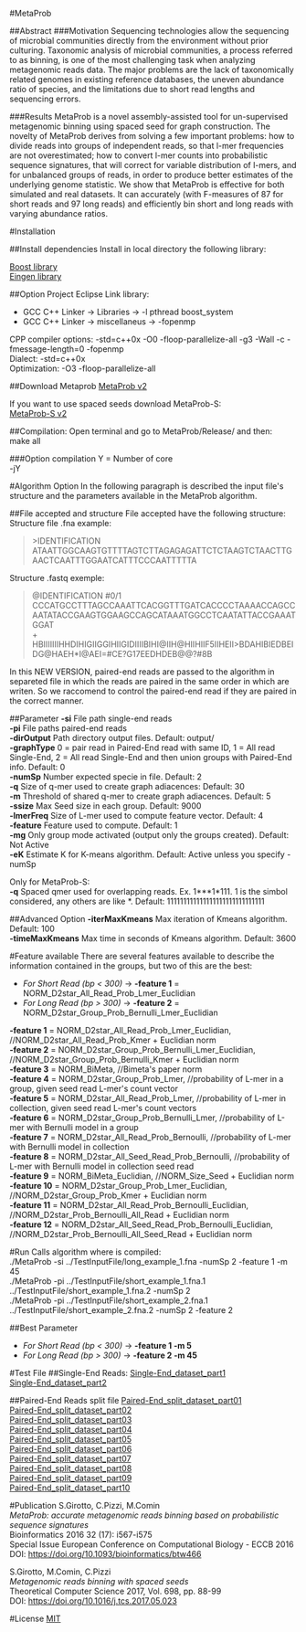 #MetaProb

##Abstract
###Motivation
Sequencing technologies allow the sequencing of microbial communities
directly from the environment without prior culturing. Taxonomic analysis of microbial communities,
a process referred to as binning, is one of the most challenging task when analyzing metagenomic
reads data. The major problems are the lack of taxonomically related genomes in existing reference
databases, the uneven abundance ratio of species, and the limitations due to short read lengths and
sequencing errors.

###Results
MetaProb is a novel assembly-assisted tool for un-supervised metagenomic binning using spaced seed for graph construction. 
The novelty of MetaProb derives from solving a few important problems: how to divide reads into groups
of independent reads, so that l-mer frequencies are not overestimated; how to convert l-mer counts
into probabilistic sequence signatures, that will correct for variable distribution of l-mers, and for
unbalanced groups of reads, in order to produce better estimates of the underlying genome statistic.
We show that MetaProb is effective for both simulated and real datasets. It can accurately (with
F-measures of 87 for short reads and 97 long reads) and efficiently bin short and long reads with
varying abundance ratios.

#Installation

##Install dependencies
Install in local directory the following library:  
  
[Boost library](http://www.boost.org/users/download/)  
[Eingen library](http://eigen.tuxfamily.org/index.php?title=Main_Page)  

##Option Project Eclipse
Link library:  
+ GCC C++ Linker -> Libraries -> -l pthread boost_system  
+ GCC C++ Linker -> miscellaneus -> -fopenmp  
  
CPP compiler options: -std=c++0x -O0 -floop-parallelize-all -g3 -Wall -c -fmessage-length=0 -fopenmp  
Dialect: -std=c++0x  
Optimization: -O3 -floop-parallelize-all  

##Download Metaprob
[MetaProb v2](https://bitbucket.org/samu661/metaprob/downloads/MetaProb_v2.tar.gz)  

If you want to use spaced seeds download MetaProb-S:  
[MetaProb-S v2](https://bitbucket.org/samu661/metaprob/downloads/MetaProbS_v2.tar.gz)  

##Compilation:
Open terminal and go to MetaProb/Release/ and then:  
make all  

###Option compilation
Y = Number of core  
-jY

#Algorithm Option
In the following paragraph is described the input file's structure and the parameters available in the MetaProb algorithm.  

##File accepted and structure
File accepted have the following structure:  
Structure file .fna example:  
> \>IDENTIFICATION  
> ATAATTGGCAAGTGTTTTAGTCTTAGAGAGATTCTCTAAGTCTAACTTGAACTCAATTTGGAATCATTTCCCAATTTTTA

Structure .fastq exemple:  
> @IDENTIFICATION #0/1  
> CCCATGCCTTTAGCCAAATTCACGGTTTGATCACCCCTAAAACCAGCCAATATACCGAAGTGGAAGCCAGCATAAATGGCCTCAATATTACCGAAATGGAT  
> +  
> HBIIIIIIIHHDIHIGIIGGIHIIGIDIIIIBIHI@IIH@HIIHIIF5IIHEII>BDAHIBIEDBEIDG@HAEH*I@AEI=#CE?G17EEDHDEB@@?#8B  
  
In this NEW VERSION, paired-end reads are passed to the algorithm in separeted file in which the reads are paired 
in the same order in which are writen. So we raccomend to control the paired-end read if they are paired in the
correct manner.

##Parameter
**-si** File path single-end reads  
**-pi** File paths paired-end reads   
**-dirOutput** Path directory output files. Default: output/  
**-graphType** 0 = pair read in Paired-End read with same ID, 1 = All read Single-End, 2 = All read Single-End and then union groups with Paired-End info. Default: 0  
**-numSp** Number expected specie in file. Default: 2  
**-q** Size of q-mer used to create graph adiacences: Default: 30  
**-m** Threshold of shared q-mer to create graph adiacences. Default: 5  
**-ssize** Max Seed size in each group. Default: 9000  
**-lmerFreq** Size of L-mer used to compute feature vector. Default: 4  
**-feature** Feature used to compute. Default: 1  
**-mg** Only group mode activated (output only the groups created). Default: Not Active  
**-eK** Estimate K for K-means algorithm. Default: Active unless you specify -numSp  
  
Only for MetaProb-S:  
**-q** Spaced qmer used for overlapping reads. Ex. 1\*\*\*1\*111. 1 is the simbol considered, any others are like *. Default: 111111111111111111111111111111  

##Advanced Option
**-iterMaxKmeans** Max iteration of Kmeans algorithm. Default: 100  
**-timeMaxKmeans** Max time in seconds of Kmeans algorithm. Default: 3600  

#Feature available
There are several features available to describe the information contained in the groups, but two of this are the best:    
+ *For Short Read (bp < 300)*	-> **-feature 1** = NORM_D2star_All_Read_Prob_Lmer_Euclidian  
+ *For Long Read (bp > 300)*	-> **-feature 2** = NORM_D2star_Group_Prob_Bernulli_Lmer_Euclidian  
  
**-feature 1** = NORM_D2star_All_Read_Prob_Lmer_Euclidian, //NORM_D2star_All_Read_Prob_Kmer + Euclidian norm  
**-feature 2** = NORM_D2star_Group_Prob_Bernulli_Lmer_Euclidian, //NORM_D2star_Group_Prob_Bernulli_Kmer + Euclidian norm  
**-feature 3** = NORM_BiMeta, //Bimeta's paper norm  
**-feature 4** = NORM_D2star_Group_Prob_Lmer, //probability of L-mer in a group, given seed read L-mer's count vector  
**-feature 5** = NORM_D2star_All_Read_Prob_Lmer, //probability of L-mer in collection, given seed read L-mer's count vectors  
**-feature 6** = NORM_D2star_Group_Prob_Bernulli_Lmer, //probability of L-mer with Bernulli model in a group  
**-feature 7** = NORM_D2star_All_Read_Prob_Bernoulli, //probability of L-mer with Bernulli model in collection  
**-feature 8** = NORM_D2star_All_Seed_Read_Prob_Bernoulli, //probability of L-mer with Bernulli model in collection seed read  
**-feature 9** = NORM_BiMeta_Euclidian, //NORM_Size_Seed + Euclidian norm  
**-feature 10** = NORM_D2star_Group_Prob_Lmer_Euclidian, //NORM_D2star_Group_Prob_Kmer + Euclidian norm  
**-feature 11** = NORM_D2star_All_Read_Prob_Bernoulli_Euclidian, //NORM_D2star_Prob_Bernoulli_All_Read + Euclidian norm  
**-feature 12** = NORM_D2star_All_Seed_Read_Prob_Bernoulli_Euclidian, //NORM_D2star_Prob_Bernoulli_All_Seed_Read + Euclidian norm  

#Run
Calls algorithm where is compiled:  
./MetaProb -si ../TestInputFile/long_example_1.fna -numSp 2 -feature 1 -m 45  
./MetaProb -pi ../TestInputFile/short_example_1.fna.1 ../TestInputFile/short_example_1.fna.2 -numSp 2  
./MetaProb -pi ../TestInputFile/short_example_2.fna.1 ../TestInputFile/short_example_2.fna.2 -numSp 2 -feature 2  

##Best Parameter
+ *For Short Read (bp < 300)*	-> **-feature 1 -m 5**  
+ *For Long Read (bp > 300)*	-> **-feature 2 -m 45**  
  
#Test File
##Single-End Reads:
[Single-End_dataset_part1](https://bitbucket.org/samu661/metaprob/downloads/single_end_dataset.part1.rar)  
[Single-End_dataset_part2](https://bitbucket.org/samu661/metaprob/downloads/single_end_dataset.part2.rar)  

##Paired-End Reads split file
[Paired-End_split_dataset_part01](https://bitbucket.org/samu661/metaprob/downloads/paired_end_dataset_splitted.part01.rar)  
[Paired-End_split_dataset_part02](https://bitbucket.org/samu661/metaprob/downloads/paired_end_dataset_splitted.part02.rar)  
[Paired-End_split_dataset_part03](https://bitbucket.org/samu661/metaprob/downloads/paired_end_dataset_splitted.part03.rar)  
[Paired-End_split_dataset_part04](https://bitbucket.org/samu661/metaprob/downloads/paired_end_dataset_splitted.part04.rar)  
[Paired-End_split_dataset_part05](https://bitbucket.org/samu661/metaprob/downloads/paired_end_dataset_splitted.part05.rar)  
[Paired-End_split_dataset_part06](https://bitbucket.org/samu661/metaprob/downloads/paired_end_dataset_splitted.part06.rar)  
[Paired-End_split_dataset_part07](https://bitbucket.org/samu661/metaprob/downloads/paired_end_dataset_splitted.part07.rar)  
[Paired-End_split_dataset_part08](https://bitbucket.org/samu661/metaprob/downloads/paired_end_dataset_splitted.part08.rar)  
[Paired-End_split_dataset_part09](https://bitbucket.org/samu661/metaprob/downloads/paired_end_dataset_splitted.part09.rar)  
[Paired-End_split_dataset_part10](https://bitbucket.org/samu661/metaprob/downloads/paired_end_dataset_splitted.part10.rar)  

#Publication
S.Girotto, C.Pizzi, M.Comin  
*MetaProb: accurate metagenomic reads binning based on probabilistic sequence signatures*  
Bioinformatics 2016 32 (17): i567-i575  
Special Issue European Conference on Computational Biology - ECCB 2016  
DOI: https://doi.org/10.1093/bioinformatics/btw466  
  
S.Girotto, M.Comin, C.Pizzi  
*Metagenomic reads binning with spaced seeds*  
Theoretical Computer Science 2017, Vol. 698, pp. 88-99  
DOI: https://doi.org/10.1016/j.tcs.2017.05.023  

#License
[MIT](https://bitbucket.org/samu661/metaprob/src/MetaProb_v2_spaced_qmer/license.md)